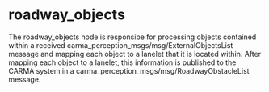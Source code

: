 # roadway_objects

The roadway_objects node is responsibe for processing objects contained within a received carma_perception_msgs/msg/ExternalObjectsList message and mapping each object to a lanelet that it is located within. After mapping each object to a lanelet, this information is published to the CARMA system in a carma_perception_msgs/msg/RoadwayObstacleList message.